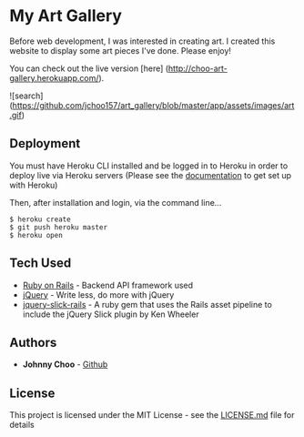 # My Art Gallery

Before web development, I was interested in creating art. I created this website to display some art pieces I've done. Please enjoy!

You can check out the live version [here] (http://choo-art-gallery.herokuapp.com/).

![search] (https://github.com/jchoo157/art_gallery/blob/master/app/assets/images/art.gif)

## Deployment

You must have Heroku CLI installed and be logged in to Heroku in order to deploy live via Heroku servers
(Please see the [documentation](https://devcenter.heroku.com) to get set up with Heroku)

Then, after installation and login, via the command line...
```
$ heroku create
$ git push heroku master
$ heroku open
```
## Tech Used

* [Ruby on Rails](http://api.rubyonrails.org/) - Backend API framework used
* [jQuery](https://jquery.com/) - Write less, do more with jQuery
* [jquery-slick-rails](https://github.com/bodrovis/jquery-slick-rails) - A ruby gem that uses the Rails asset pipeline to include the jQuery Slick plugin by Ken Wheeler 

## Authors

* **Johnny Choo** - [Github](https://github.com/jchoo157)

## License

This project is licensed under the MIT License - see the [LICENSE.md](LICENSE.md) file for details

